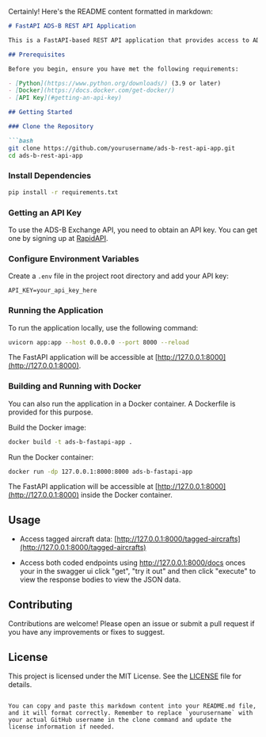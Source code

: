 Certainly! Here's the README content formatted in markdown:

```markdown
# FastAPI ADS-B REST API Application

This is a FastAPI-based REST API application that provides access to ADS-B (Automatic Dependent Surveillance–Broadcast) data. It fetches tagged aircraft data from the ADS-B Exchange API and serves it through a FastAPI web server.

## Prerequisites

Before you begin, ensure you have met the following requirements:

- [Python](https://www.python.org/downloads/) (3.9 or later)
- [Docker](https://docs.docker.com/get-docker/)
- [API Key](#getting-an-api-key)

## Getting Started

### Clone the Repository

```bash
git clone https://github.com/yourusername/ads-b-rest-api-app.git
cd ads-b-rest-api-app
```

### Install Dependencies

```bash
pip install -r requirements.txt
```

### Getting an API Key

To use the ADS-B Exchange API, you need to obtain an API key. You can get one by signing up at [RapidAPI](https://rapidapi.com/adsbx/api/adsb-exchange-com1/).

### Configure Environment Variables

Create a `.env` file in the project root directory and add your API key:

```env
API_KEY=your_api_key_here
```

### Running the Application

To run the application locally, use the following command:

```bash
uvicorn app:app --host 0.0.0.0 --port 8000 --reload
```

The FastAPI application will be accessible at [http://127.0.0.1:8000](http://127.0.0.1:8000).

### Building and Running with Docker

You can also run the application in a Docker container. A Dockerfile is provided for this purpose.

Build the Docker image:

```bash
docker build -t ads-b-fastapi-app .
```

Run the Docker container:

```bash
docker run -dp 127.0.0.1:8000:8000 ads-b-fastapi-app
```

The FastAPI application will be accessible at [http://127.0.0.1:8000](http://127.0.0.1:8000) inside the Docker container.

## Usage

- Access tagged aircraft data: [http://127.0.0.1:8000/tagged-aircrafts](http://127.0.0.1:8000/tagged-aircrafts)

- Access both coded endpoints using http://127.0.0.1:8000/docs onces your in the swagger ui click "get", "try it out" and then click "execute" to view the response bodies to view the JSON data.

## Contributing

Contributions are welcome! Please open an issue or submit a pull request if you have any improvements or fixes to suggest.

## License

This project is licensed under the MIT License. See the [LICENSE](LICENSE) file for details.
```

You can copy and paste this markdown content into your README.md file, and it will format correctly. Remember to replace `yourusername` with your actual GitHub username in the clone command and update the license information if needed.